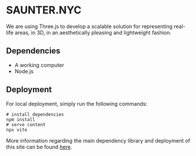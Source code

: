 # SAUNTER.NYC


We are using Three.js to develop a scalable solution for representing real-life areas, in 3D, in an aesthetically pleasing and lightweight fashion.

## Dependencies
- A working computer
- Node.js
## Deployment
For local deployment, simply run the following commands:
```
# install dependencies
npm install
# serve content
npx vite
```
More information regarding the main dependency library and deployment of this site can be found [here](https://threejs.org/docs/#manual/en/introduction/Installation).
